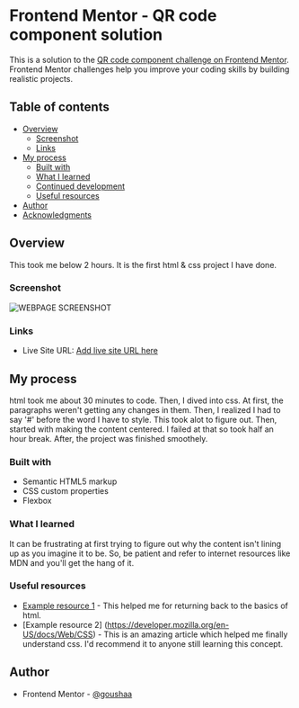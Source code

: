# Frontend Mentor - QR code component solution

This is a solution to the [QR code component challenge on Frontend Mentor](https://www.frontendmentor.io/challenges/qr-code-component-iux_sIO_H). Frontend Mentor challenges help you improve your coding skills by building realistic projects. 

## Table of contents

- [Overview](#overview)
  - [Screenshot](#screenshot)
  - [Links](#links)
- [My process](#my-process)
  - [Built with](#built-with)
  - [What I learned](#what-i-learned)
  - [Continued development](#continued-development)
  - [Useful resources](#useful-resources)
- [Author](#author)
- [Acknowledgments](#acknowledgments)



## Overview
This took me below 2 hours. It is the first html & css project I have done.
### Screenshot

![WEBPAGE SCREENSHOT](./QRFinalProduct.jpg)

### Links

- Live Site URL: [Add live site URL here](https://your-live-site-url.com)

## My process
html took me about 30 minutes to code. Then, I dived into css. At first, the paragraphs weren't getting any changes in them. Then, I realized I had to say '#' before the word I have to style. This took alot to figure out.
Then, started with making the content centered. I failed at that so took half an hour break. After, the project was finished smoothely.

### Built with

- Semantic HTML5 markup
- CSS custom properties
- Flexbox


### What I learned
It can be frustrating at first trying to figure out why the content isn't lining up as you imagine it to be. So, be patient and refer to internet resources like MDN and you'll get the hang of it.


### Useful resources

- [Example resource 1](https://developer.mozilla.org/en-US/docs/Web/HTML) - This helped me for returning back to the basics of html.
- [Example resource 2] (https://developer.mozilla.org/en-US/docs/Web/CSS) - This is an amazing article which helped me finally understand css. I'd recommend it to anyone still learning this concept.

## Author

- Frontend Mentor - [@goushaa](https://www.frontendmentor.io/profile/goushaa)

